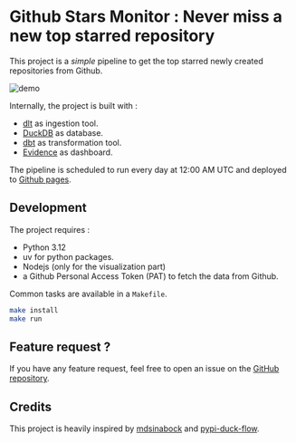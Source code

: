 # Github Stars Monitor : Never miss a new top starred repository

This project is a _simple_ pipeline to get the top starred newly created repositories from Github.

![demo](./docs/demo.gif)

Internally, the project is built with :
* [dlt](https://dlthub.com/) as ingestion tool.
* [DuckDB](https://duckdb.org/) as database.
* [dbt](https://www.dbt.com/) as transformation tool.
* [Evidence](https://evidence.dev/) as dashboard.

The pipeline is scheduled to run every day at 12:00 AM UTC and deployed to [Github pages](https://cybermaxs.github.io/github-stars-monitor/).

## Development

The project requires :
* Python 3.12
* uv for python packages.
* Nodejs (only for the visualization part)
* a Github Personal Access Token (PAT) to fetch the data from Github.

Common tasks are available in a `Makefile`.

```bash
make install
make run
```

## Feature request ?

If you have any feature request, feel free to open an issue on the [GitHub repository](https://github.com/cybermaxs/github-stars-monitor/issues).

## Credits

This project is heavily inspired by [mdsinabock](https://github.com/matsonj/nba-monte-carlo) and [pypi-duck-flow](https://github.com/mehd-io/pypi-duck-flow).

